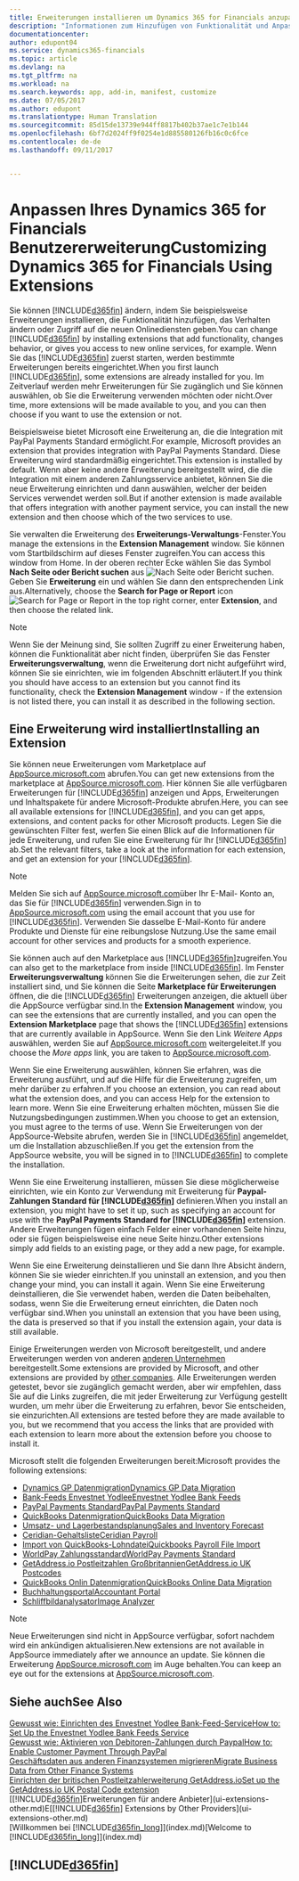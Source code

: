 ```yaml
---
title: Erweiterungen installieren um Dynamics 365 for Financials anzupassen | Microsoft Docs
description: "Informationen zum Hinzufügen von Funktionalität und Anpassungen für Dynamics 365 for Financials erhalten durch die Installation von Erweiterungen."
documentationcenter: 
author: edupont04
ms.service: dynamics365-financials
ms.topic: article
ms.devlang: na
ms.tgt_pltfrm: na
ms.workload: na
ms.search.keywords: app, add-in, manifest, customize
ms.date: 07/05/2017
ms.author: edupont
ms.translationtype: Human Translation
ms.sourcegitcommit: 85d15de13739e944ff8817b402b37ae1c7e1b144
ms.openlocfilehash: 6bf7d2024ff9f0254e1d885580126fb16c0c6fce
ms.contentlocale: de-de
ms.lasthandoff: 09/11/2017


---
```

# <a name="customizing-dynamics-365-for-financials-using-extensions"></a><span data-ttu-id="2558c-103">Anpassen Ihres Dynamics 365 for Financials Benutzererweiterung</span><span class="sxs-lookup"><span data-stu-id="2558c-103">Customizing Dynamics 365 for Financials Using Extensions</span></span>
<span data-ttu-id="2558c-104">Sie können [!INCLUDE[d365fin](includes/d365fin_md.md)] ändern, indem Sie beispielsweise Erweiterungen installieren, die Funktionalität hinzufügen, das Verhalten ändern oder Zugriff auf die neuen Onlinediensten geben.</span><span class="sxs-lookup"><span data-stu-id="2558c-104">You can change [!INCLUDE[d365fin](includes/d365fin_md.md)] by installing extensions that add functionality, changes behavior, or gives you access to new online services, for example.</span></span>
<span data-ttu-id="2558c-105">Wenn Sie das [!INCLUDE[d365fin](includes/d365fin_md.md)] zuerst starten, werden bestimmte Erweiterungen bereits eingerichtet.</span><span class="sxs-lookup"><span data-stu-id="2558c-105">When you first launch [!INCLUDE[d365fin](includes/d365fin_md.md)], some extensions are already installed for you.</span></span> <span data-ttu-id="2558c-106">Im Zeitverlauf werden mehr Erweiterungen für Sie zugänglich und Sie können auswählen, ob Sie die Erweiterung verwenden möchten oder nicht.</span><span class="sxs-lookup"><span data-stu-id="2558c-106">Over time, more extensions will be made available to you, and you can then choose if you want to use the extension or not.</span></span>

<span data-ttu-id="2558c-107">Beispielsweise bietet Microsoft eine Erweiterung an, die die Integration mit PayPal Payments Standard ermöglicht.</span><span class="sxs-lookup"><span data-stu-id="2558c-107">For example, Microsoft provides an extension that provides integration with PayPal Payments Standard.</span></span> <span data-ttu-id="2558c-108">Diese Erweiterung wird standardmäßig eingerichtet.</span><span class="sxs-lookup"><span data-stu-id="2558c-108">This extension is installed by default.</span></span>
<span data-ttu-id="2558c-109">Wenn aber keine andere Erweiterung bereitgestellt wird, die die Integration mit einem anderen Zahlungsservice anbietet, können Sie die neue Erweiterung einrichten und dann auswählen, welcher der beiden Services verwendet werden soll.</span><span class="sxs-lookup"><span data-stu-id="2558c-109">But if another extension is made available that offers integration with another payment service, you can install the new extension and then choose which of the two services to use.</span></span>  

<span data-ttu-id="2558c-110">Sie verwalten die Erweiterung des **Erweiterungs-Verwaltungs**-Fenster.</span><span class="sxs-lookup"><span data-stu-id="2558c-110">You manage the extensions in the **Extension Management** window.</span></span> <span data-ttu-id="2558c-111">Sie können vom Startbildschirm auf dieses Fenster zugreifen.</span><span class="sxs-lookup"><span data-stu-id="2558c-111">You can access this window from Home.</span></span> <span data-ttu-id="2558c-112">In der oberen rechter Ecke wählen Sie das Symbol **Nach Seite oder Bericht suchen** aus ![Nach Seite oder Bericht suchen](media/ui-search/search_small.png "Symbol nach Seite oder Bericht suchen"). Geben Sie **Erweiterung** ein und wählen Sie dann den entsprechenden Link aus.</span><span class="sxs-lookup"><span data-stu-id="2558c-112">Alternatively, choose the **Search for Page or Report** icon ![Search for Page or Report](media/ui-search/search_small.png "Search for Page or Report icon") in the top right corner, enter **Extension**, and then choose the related link.</span></span>  

> [!NOTE]  
>   <span data-ttu-id="2558c-113">Wenn Sie der Meinung sind, Sie sollten Zugriff zu einer Erweiterung haben, können die Funktionalität aber nicht finden, überprüfen Sie das Fenster **Erweiterungsverwaltung**, wenn die Erweiterung dort nicht aufgeführt wird, können Sie sie einrichten, wie im folgenden Abschnitt erläutert.</span><span class="sxs-lookup"><span data-stu-id="2558c-113">If you think you should have access to an extension but you cannot find its functionality, check the **Extension Management** window - if the extension is not listed there, you can install it as described in the following section.</span></span>  

## <a name="installing-an-extension"></a><span data-ttu-id="2558c-114">Eine Erweiterung wird installiert</span><span class="sxs-lookup"><span data-stu-id="2558c-114">Installing an Extension</span></span>
<span data-ttu-id="2558c-115">Sie können neue Erweiterungen vom Marketplace auf [AppSource.microsoft.com](https://appsource.microsoft.com/en-us/marketplace/apps?product=dynamics-365%3Bdynamics-365-for-financials&page=1) abrufen.</span><span class="sxs-lookup"><span data-stu-id="2558c-115">You can get new extensions from the marketplace at [AppSource.microsoft.com](https://appsource.microsoft.com/en-us/marketplace/apps?product=dynamics-365%3Bdynamics-365-for-financials&page=1).</span></span> <span data-ttu-id="2558c-116">Hier können Sie alle verfügbaren Erweiterungen für [!INCLUDE[d365fin](includes/d365fin_md.md)] anzeigen und Apps, Erweiterungen und Inhaltspakete für andere Microsoft-Produkte abrufen.</span><span class="sxs-lookup"><span data-stu-id="2558c-116">Here, you can see all available extensions for [!INCLUDE[d365fin](includes/d365fin_md.md)], and you can get apps, extensions, and content packs for other Microsoft products.</span></span> <span data-ttu-id="2558c-117">Legen Sie die gewünschten Filter fest, werfen Sie einen Blick auf die Informationen für jede Erweiterung, und rufen Sie eine Erweiterung für Ihr [!INCLUDE[d365fin](includes/d365fin_md.md)] ab.</span><span class="sxs-lookup"><span data-stu-id="2558c-117">Set the relevant filters, take a look at the information for each extension, and get an extension for your [!INCLUDE[d365fin](includes/d365fin_md.md)].</span></span>  
> [!NOTE]  
>   <span data-ttu-id="2558c-118">Melden Sie sich auf [AppSource.microsoft.com](https://appsource.microsoft.com/)über Ihr E-Mail- Konto an, das Sie für [!INCLUDE[d365fin](includes/d365fin_md.md)] verwenden.</span><span class="sxs-lookup"><span data-stu-id="2558c-118">Sign in to [AppSource.microsoft.com](https://appsource.microsoft.com/) using the email account that you use for [!INCLUDE[d365fin](includes/d365fin_md.md)].</span></span> <span data-ttu-id="2558c-119">Verwenden Sie dasselbe E-Mail-Konto für andere Produkte und Dienste für eine reibungslose Nutzung.</span><span class="sxs-lookup"><span data-stu-id="2558c-119">Use the same email account for other services and products for a smooth experience.</span></span>  

<span data-ttu-id="2558c-120">Sie können auch auf den Marketplace aus [!INCLUDE[d365fin](includes/d365fin_md.md)]zugreifen.</span><span class="sxs-lookup"><span data-stu-id="2558c-120">You can also get to the marketplace from inside [!INCLUDE[d365fin](includes/d365fin_md.md)].</span></span> <span data-ttu-id="2558c-121">Im Fenster **Erweiterungsverwaltung** können Sie die Erweiterungen sehen, die zur Zeit installiert sind, und Sie können die Seite **Marketplace für Erweiterungen** öffnen, die die [!INCLUDE[d365fin](includes/d365fin_md.md)] Erweiterungen anzeigen, die aktuell über die AppSource verfügbar sind.</span><span class="sxs-lookup"><span data-stu-id="2558c-121">In the **Extension Management** window, you can see the extensions that are currently installed, and you can open the **Extension Marketplace** page that shows the [!INCLUDE[d365fin](includes/d365fin_md.md)] extensions that are currently available in AppSource.</span></span> <span data-ttu-id="2558c-122">Wenn Sie den Link *Weitere Apps* auswählen, werden Sie auf [AppSource.microsoft.com](https://appsource.microsoft.com/en-us/marketplace/apps?product=dynamics-365%3Bdynamics-365-for-financials&page=1) weitergeleitet.</span><span class="sxs-lookup"><span data-stu-id="2558c-122">If you choose the *More apps* link, you are taken to [AppSource.microsoft.com](https://appsource.microsoft.com/en-us/marketplace/apps?product=dynamics-365%3Bdynamics-365-for-financials&page=1).</span></span>  

<span data-ttu-id="2558c-123">Wenn Sie eine Erweiterung auswählen, können Sie erfahren, was die Erweiterung ausführt, und auf die Hilfe für die Erweiterung zugreifen, um mehr darüber zu erfahren.</span><span class="sxs-lookup"><span data-stu-id="2558c-123">If you choose an extension, you can read about what the extension does, and you can access Help for the extension to learn more.</span></span> <span data-ttu-id="2558c-124">Wenn Sie eine Erweiterung erhalten möchten, müssen Sie die Nutzungsbedingungen zustimmen.</span><span class="sxs-lookup"><span data-stu-id="2558c-124">When you choose to get an extension, you must agree to the terms of use.</span></span> <span data-ttu-id="2558c-125">Wenn Sie Erweiterungen von der AppSource-Website abrufen, werden Sie in [!INCLUDE[d365fin](includes/d365fin_md.md)] angemeldet, um die Installation abzuschließen.</span><span class="sxs-lookup"><span data-stu-id="2558c-125">If you get the extension from the AppSource website, you will be signed in to [!INCLUDE[d365fin](includes/d365fin_md.md)] to complete the installation.</span></span>  

<span data-ttu-id="2558c-126">Wenn Sie eine Erweiterung installieren, müssen Sie diese möglicherweise einrichten, wie ein Konto zur Verwendung mit Erweiterung für **Paypal-Zahlungen Standard für [!INCLUDE[d365fin](includes/d365fin_md.md)]** definieren.</span><span class="sxs-lookup"><span data-stu-id="2558c-126">When you install an extension, you might have to set it up, such as specifying an account for use with the **PayPal Payments Standard for [!INCLUDE[d365fin](includes/d365fin_md.md)]** extension.</span></span>
<span data-ttu-id="2558c-127">Andere Erweiterungen fügen einfach Felder einer vorhandenen Seite hinzu, oder sie fügen beispielsweise eine neue Seite hinzu.</span><span class="sxs-lookup"><span data-stu-id="2558c-127">Other extensions simply add fields to an existing page, or they add a new page, for example.</span></span>   

<span data-ttu-id="2558c-128">Wenn Sie eine Erweiterung deinstallieren und Sie dann Ihre Absicht ändern, können Sie sie wieder einrichten.</span><span class="sxs-lookup"><span data-stu-id="2558c-128">If you uninstall an extension, and you then change your mind, you can install it again.</span></span> <span data-ttu-id="2558c-129">Wenn Sie eine Erweiterung deinstallieren, die Sie verwendet haben, werden die Daten beibehalten, sodass, wenn Sie die Erweiterung erneut einrichten, die Daten noch verfügbar sind.</span><span class="sxs-lookup"><span data-stu-id="2558c-129">When you uninstall an extension that you have been using, the data is preserved so that if you install the extension again, your data is still available.</span></span>  

<span data-ttu-id="2558c-130">Einige Erweiterungen werden von Microsoft bereitgestellt, und andere Erweiterungen werden von anderen [anderen Unternehmen](ui-extensions-other.md) bereitgestellt.</span><span class="sxs-lookup"><span data-stu-id="2558c-130">Some extensions are provided by Microsoft, and other extensions are provided by [other companies](ui-extensions-other.md).</span></span> <span data-ttu-id="2558c-131">Alle Erweiterungen werden getestet, bevor sie zugänglich gemacht werden, aber wir empfehlen, dass Sie auf die Links zugreifen, die mit jeder Erweiterung zur Verfügung gestellt wurden, um mehr über die Erweiterung zu erfahren, bevor Sie entscheiden, sie einzurichten.</span><span class="sxs-lookup"><span data-stu-id="2558c-131">All extensions are tested before they are made available to you, but we recommend that you access the links that are provided with each extension to learn more about the extension before you choose to install it.</span></span>  

<span data-ttu-id="2558c-132">Microsoft stellt die folgenden Erweiterungen bereit:</span><span class="sxs-lookup"><span data-stu-id="2558c-132">Microsoft provides the following extensions:</span></span>  

* [<span data-ttu-id="2558c-133">Dynamics GP Datenmigration</span><span class="sxs-lookup"><span data-stu-id="2558c-133">Dynamics GP Data Migration</span></span>](ui-extensions-dynamicsgp-data-migration.md)  
* [<span data-ttu-id="2558c-134">Bank-Feeds Envestnet Yodlee</span><span class="sxs-lookup"><span data-stu-id="2558c-134">Envestnet Yodlee Bank Feeds</span></span>](ui-extensions-yodlee-bank-feeds.md)  
* [<span data-ttu-id="2558c-135">PayPal Payments Standard</span><span class="sxs-lookup"><span data-stu-id="2558c-135">PayPal Payments Standard</span></span>](ui-extensions-paypal-payments-standard.md)  
* [<span data-ttu-id="2558c-136">QuickBooks Datenmigration</span><span class="sxs-lookup"><span data-stu-id="2558c-136">QuickBooks Data Migration</span></span>](ui-extensions-quickbooks-data-migration.md)  
* [<span data-ttu-id="2558c-137">Umsatz- und Lagerbestandsplanung</span><span class="sxs-lookup"><span data-stu-id="2558c-137">Sales and Inventory Forecast</span></span>](ui-extensions-sales-forecast.md)  
* [<span data-ttu-id="2558c-138">Ceridian-Gehaltsliste</span><span class="sxs-lookup"><span data-stu-id="2558c-138">Ceridian Payroll</span></span>](ui-extensions-ceridian-payroll.md)  
* [<span data-ttu-id="2558c-139">Import von QuickBooks-Lohndatei</span><span class="sxs-lookup"><span data-stu-id="2558c-139">Quickbooks Payroll File Import</span></span>](ui-extensions-quickbooks-payroll.md)  
* [<span data-ttu-id="2558c-140">WorldPay Zahlungsstandard</span><span class="sxs-lookup"><span data-stu-id="2558c-140">WorldPay Payments Standard</span></span>](ui-extensions-worldpay-payments-standard.md)
* [<span data-ttu-id="2558c-141">GetAddress.io Postleitzahlen Großbritannien</span><span class="sxs-lookup"><span data-stu-id="2558c-141">GetAddress.io UK Postcodes</span></span>](ui-extensions-getaddressio.md)
* [<span data-ttu-id="2558c-142">QuickBooks Onlin Datenmigration</span><span class="sxs-lookup"><span data-stu-id="2558c-142">QuickBooks Online Data Migration</span></span>](ui-extensions-quickbooks-online-data-migration.md)
* [<span data-ttu-id="2558c-143">Buchhaltungsportal</span><span class="sxs-lookup"><span data-stu-id="2558c-143">Accountant Portal</span></span>](ui-extensions-accountant-portal.md)  
* [<span data-ttu-id="2558c-144">Schliffbildanalysator</span><span class="sxs-lookup"><span data-stu-id="2558c-144">Image Analyzer</span></span>](ui-extensions-image-analyzer.md)

> [!NOTE]  
>  <span data-ttu-id="2558c-145">Neue Erweiterungen sind nicht in AppSource verfügbar, sofort nachdem wird ein ankündigen aktualisieren.</span><span class="sxs-lookup"><span data-stu-id="2558c-145">New extensions are not available in AppSource immediately after we announce an update.</span></span> <span data-ttu-id="2558c-146">Sie können die Erweiterung [AppSource.microsoft.com](https://appsource.microsoft.com/en-us/marketplace/apps?product=dynamics-365%3Bdynamics-365-for-financials&page=1) im Auge behalten.</span><span class="sxs-lookup"><span data-stu-id="2558c-146">You can keep an eye out for the extensions at  [AppSource.microsoft.com](https://appsource.microsoft.com/en-us/marketplace/apps?product=dynamics-365%3Bdynamics-365-for-financials&page=1).</span></span>

## <a name="see-also"></a><span data-ttu-id="2558c-147">Siehe auch</span><span class="sxs-lookup"><span data-stu-id="2558c-147">See Also</span></span>
[<span data-ttu-id="2558c-148">Gewusst wie: Einrichten des Envestnet Yodlee Bank-Feed-Service</span><span class="sxs-lookup"><span data-stu-id="2558c-148">How to: Set Up the Envestnet Yodlee Bank Feeds Service</span></span>](bank-how-setup-bank-statement-service.md)  
[<span data-ttu-id="2558c-149">Gewusst wie: Aktivieren von Debitoren-Zahlungen durch Paypal</span><span class="sxs-lookup"><span data-stu-id="2558c-149">How to: Enable Customer Payment Through PayPal</span></span>](sales-how-enable-payment-service-extensions.md)  
[<span data-ttu-id="2558c-150">Geschäftsdaten aus anderen Finanzsystemen migrieren</span><span class="sxs-lookup"><span data-stu-id="2558c-150">Migrate Business Data from Other Finance Systems</span></span>](upload-data.md)  
[<span data-ttu-id="2558c-151">Einrichten der britischen Postleitzahlerweiterung GetAddress.io</span><span class="sxs-lookup"><span data-stu-id="2558c-151">Set up the GetAddress.io UK Postal Code extension</span></span>](uk-setup-postal-code-service.md)  
<span data-ttu-id="2558c-152">[[!INCLUDE[d365fin](includes/d365fin_md.md)]Erweiterungen für andere Anbieter](ui-extensions-other.md)E</span><span class="sxs-lookup"><span data-stu-id="2558c-152">[[!INCLUDE[d365fin](includes/d365fin_md.md)] Extensions by Other Providers](ui-extensions-other.md)</span></span>  
<span data-ttu-id="2558c-153">[Willkommen bei [!INCLUDE[d365fin_long](includes/d365fin_long_md.md)]](index.md)</span><span class="sxs-lookup"><span data-stu-id="2558c-153">[Welcome to [!INCLUDE[d365fin_long](includes/d365fin_long_md.md)]](index.md)</span></span>  

## [!INCLUDE[d365fin](includes/free_trial_md.md)]

